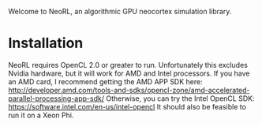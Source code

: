 Welcome to NeoRL, an algorithmic GPU neocortex simulation library.

# Installation

NeoRL requires OpenCL 2.0 or greater to run. Unfortunately this excludes Nvidia hardware, but it will work for AMD and Intel processors.
If you have an AMD card, I recommend getting the AMD APP SDK here: http://developer.amd.com/tools-and-sdks/opencl-zone/amd-accelerated-parallel-processing-app-sdk/
Otherwise, you can try the Intel OpenCL SDK: https://software.intel.com/en-us/intel-opencl
It should also be feasible to run it on a Xeon Phi.